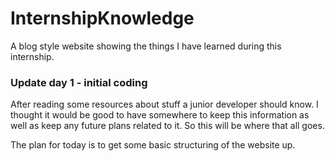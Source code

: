# InternshipKnowledge

A blog style website showing the things I have learned during this internship.

### Update day 1 - initial coding

After reading some resources about stuff a junior developer should know. I thought it would be good to have somewhere to keep this information as well as keep any future plans related to it.
So this will be where that all goes. 

The plan for today is to get some basic structuring of the website up.

